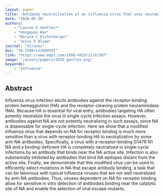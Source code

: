 ```yaml
---
layout: paper
title: "Antibody neutralization of an influenza virus that uses neuraminidase for receptor binding"
date: "2020-05-30"
authors: 
    - "Lauren E Gentles*"
    - "Hongquan Wan"
    - "Maryna C Eichelberger"
    - "Jesse D Bloom"
journal: "Viruses"
doi: "10.3390/v12060597"
link: "https://www.mdpi.com/1999-4915/12/6/597"
image: "/assets/papers/2020_gentles.png"
keywords:
    - "Influenza"
---
```


## Abstract

Influenza virus infection elicits antibodies against the receptor-binding protein hemagglutinin (HA) and the receptor-cleaving protein neuraminidase (NA). Because HA is essential for viral entry, antibodies targeting HA often potently neutralize the virus in single-cycle infection assays. However, antibodies against NA are not potently neutralizing in such assays, since NA is dispensable for single-cycle infection. Here we show that a modified influenza virus that depends on NA for receptor binding is much more sensitive than a virus with receptor-binding HA to neutralization by some anti-NA antibodies. Specifically, a virus with a receptor-binding G147R N1 NA and a binding-deficient HA is completely neutralized in single-cycle infections by an antibody that binds near the NA active site. Infection is also substantially inhibited by antibodies that bind NA epitopes distant from the active site. Finally, we demonstrate that this modified virus can be used to efficiently select mutations in NA that escape antibody binding, a task that can be laborious with typical influenza viruses that are not well neutralized by anti-NA antibodies. Thus, viruses dependent on NA for receptor binding allow for sensitive in vitro detection of antibodies binding near the catalytic site of NA and enable the selection of viral escape mutants.
